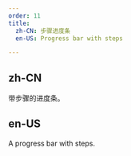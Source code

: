 ```yaml
---
order: 11
title:
  zh-CN: 步骤进度条
  en-US: Progress bar with steps

---
```


## zh-CN

带步骤的进度条。

## en-US

A progress bar with steps.
